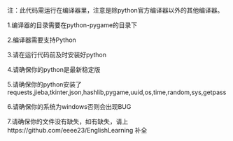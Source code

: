 注：此代码需运行在编译器里，注意是除python官方编译器以外的其他编译器。

1.编译器的目录需要在python-pygame的目录下

2.编译器需要支持Python

3.请在运行代码前及时安装好python

4.请确保你的python是最新稳定版

5.请确保你的python安装了requests,jieba,tkinter,json,hashlib,pygame,uuid,os,time,random,sys,getpass

6.请确保你的系统为windows否则会出现BUG

7.请确保你的文件没有缺失，如有缺失，请上https://github.com/eeee23/EnglishLearning 补全
